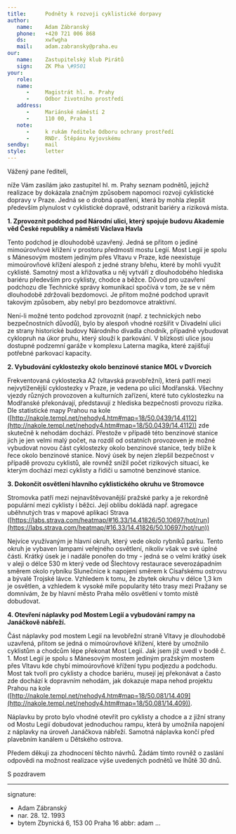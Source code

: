 ```yaml
---
title:      Podněty k rozvoji cyklistické dorpavy
author:
   name:    Adam Zábranský
   phone:   +420 721 006 868
   ds:      xwfwgha
   mail:    adam.zabransky@praha.eu
our:
   name:    Zastupitelský klub Pirátů
   sign:    ZK Pha \#9501
your:
   role:    
   name:    
      -     Magistrát hl. m. Prahy
      -     Odbor životního prostředí
   address:
      -     Mariánské náměstí 2
      -     110 00, Praha 1
   note:
      -     k rukám ředitele Odboru ochrany prostředí
      -     RNDr. Štěpánu Kyjovskému
sendby:     mail
style:      letter
---
```


Vážený pane řediteli,

níže Vám zasílám jako zastupitel hl. m. Prahy seznam podnětů, jejichž realizace by dokázala značným způsobem napomoci rozvoji cyklistické dopravy v Praze. Jedná se o drobná opatření, která by mohla zlepšit především plynulost v cyklistické dopravě, odstranit bariéry a riziková místa. 

**1. Zprovoznit podchod pod Národní ulici, který spojuje budovu Akademie věd České republiky a náměstí Václava Havla**

Tento podchod je dlouhodobě uzavřený. Jedná se přitom o jediné mimoúrovňové křížení v prostoru předmostí mostu Legií. Most Legií je spolu s Mánesovým mostem jediným přes Vltavu v Praze, kde neexistuje mimoúrovňové křížení alespoň z jedné strany břehu, které by mohli využít cyklisté. Samotný most a křižovatka u něj vytváří z dlouhodobého hlediska bariéru především pro cyklisty, chodce a běžce. Důvod pro uzavření podchozu dle Technické správy komunikací spočívá v tom, že se v něm dlouhodobě zdržovali bezdomovci. Je přitom možné podchod upravit takovým způsobem, aby nebyl pro bezdomovce atraktivní.

Není-li možné tento podchod zprovoznit (např. z technických nebo bezpečnostních důvodů), bylo by alespoň vhodné rozšířit v Divadelní ulici ze strany historické budovy Národního divadla chodník, případně vybudovat cyklopruh na úkor pruhu, který slouží k parkování. V blízkosti ulice jsou dostupné podzemní garáže v komplexu Laterna magika, které zajišťují potřebné parkovací kapacity.

**2. Vybudování cyklostezky okolo benzinové stanice MOL v Dvorcích**

Frekventovaná cyklostezka A2 (vltavská pravobřežní), která patří mezi nejvytíženější cyklostezky v Praze, je vedena po ulici Modřanská. Všechny vjezdy různých provozoven a kulturních zařízení, které tuto cyklostezku na Modřanské překonávají, představují z hlediska bezpečnosti provozu rizika. Dle statistické mapy Prahou na kole ([http://nakole.templ.net/nehody4.htm#map=18/50.0439/14.4112](http://nakole.templ.net/nehody4.htm#map=18/50.0439/14.4112)) zde skutečně k nehodám dochází. Přestože v případě této benzinové stanice jich je jen velmi malý počet, na rozdíl od ostatních provozoven je možné vybudovat novou část cyklostezky okolo benzinové stanice, tedy blíže k řece okolo benzinové stanice. Nový úsek by nejen zlepšil bezpečnost v případě provozu cyklistů, ale rovněž snížil počet rizikových situací, ke kterým dochází mezi cyklisty a řidiči u samotné benzinové stanice.

**3. Dokončit osvětlení hlavního cyklistického okruhu ve Stromovce**

Stromovka patří mezi nejnavštěvovanější pražské parky a je rekordně populární mezi cyklisty i běžci. Její oblibu dokládá např. agregace uběhnutých tras v mapové aplikaci Strava ([https://labs.strava.com/heatmap/#16.33/14.41826/50.10697/hot/run](https://labs.strava.com/heatmap/#16.33/14.41826/50.10697/hot/run))

Nejvíce využívaným je hlavní okruh, který vede okolo rybníků parku. Tento okruh je vybaven lampami veřejného osvětlení, nikoliv však ve své úplné části. Krátký úsek je i nadále ponořen do tmy - jedná se o velmi krátký úsek v aleji o délce 530 m který vede od Šlechtovy restaurace severozápadním směrem okolo rybníku Slunečnice k napojení směrem k Císařskému ostrovu a bývalé Trojské lávce. Vzhledem k tomu, že zbytek okruhu v délce 1,3 km je osvětlen, a vzhledem k vysoké míře popularity této trasy mezi Pražany se domnívám, že by hlavní město Praha mělo osvětlení v tomto místě dobudovat. 

**4. Otevření náplavky pod Mostem Legií a vybudování rampy na Janáčkově nábřeží.**

Část náplavky pod mostem Legií na levobřežní straně Vltavy je dlouhodobě uzavřená, přitom se jedná o mimoúrovňové křížení, které by umožnilo cyklistům a chodcům lépe překonat Most Legií. Jak jsem již uvedl v bodě č. 1. Most Legií je spolu s Mánesovým mostem jediným pražským mostem přes Vltavu kde chybí mimoúrovňové křížení typu podjezdu a podchodu. Most tak tvoří pro cyklisty a chodce bariéru, musejí jej překonávat a často zde dochází k dopravním nehodám, jak dokazuje mapa nehod projektu Prahou na kole ([http://nakole.templ.net/nehody4.htm#map=18/50.081/14.409](http://nakole.templ.net/nehody4.htm#map=18/50.081/14.409)). 

Náplavku by proto bylo vhodné otevřít pro cyklisty a chodce a z jižní strany od Mostu Legií dobudovat jednoduchou rampu, která by umožnila napojení z náplavky na úroveň Janáčkova nábřeží. Samotná náplavka končí před plavebním kanálem u Dětského ostrova.

Předem děkuji za zhodnocení těchto návrhů. Žádám tímto rovněž o zaslání odpovědi na možnost realizace výše uvedených podnětů ve lhůtě 30 dnů.

S pozdravem

---
signature:
  - Adam Zábranský
  - nar. 28. 12. 1993
  - bytem Zbynická 6, 153 00 Praha 16
abbr:       adam
...
